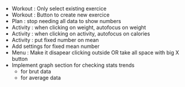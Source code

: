 * Workout : Only select existing exercice
* Workout : Button to create new exercice
* Plan : stop needing all data to show numbers
* Activity : when clicking on weight, autofocus on weight
* Activity : when clicking on activity, autofocus on calories 
* Activity : put fixed number on mean
* Add settings for fixed mean number
* Menu : Make it disapear clicking outside OR take all space with big X button
* Implement graph section for checking stats trends
    * for brut data
    * for average data
